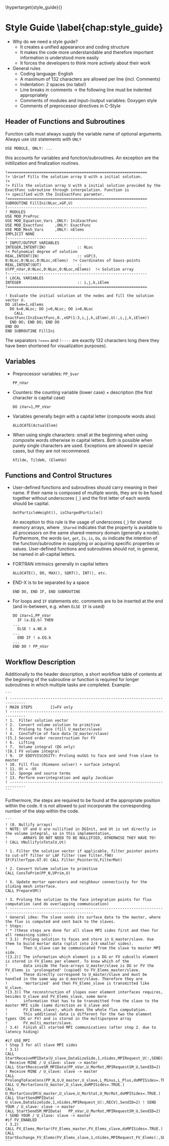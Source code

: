 \hypertarget{style_guide}{}

# Style Guide \label{chap:style_guide}

* Why do we need a style guide?
    * It creates a unified appearance and coding structure
    * It makes the code more understandable and therefore important information is understood more
        easily
    * It forces the developers to think more actively about their work
* General rules
    * Coding language: English
    * A maximum of 132 characters are allowed per line (incl. Comments)
    * Indentation: 2 spaces (no tabs!)
    * Line breaks in comments -> the following line must be indented appropriately
    * Comments of modules and input-/output variables: Doxygen style
    * Comments of preprocessor directives in C-Style

## Header of Functions and Subroutines

Function calls must always supply the variable name of optional arguments. Always use `USE` statements with `ONLY`

    USE MODULE, ONLY: ...
    
this accounts for variables and function/subroutines. An exception are the initilization and finalization routines.

    !==============================================================
    !> \brief Fills the solution array U with a initial solution.
    !>
    !> Fills the solution array U with a initial solution provided by the ExactFunc subroutine through interpolation. Function is
    !> specified with the IniExactFunc paramter.
    !==============================================================
    SUBROUTINE FillIni(NLoc,xGP,U)
    !--------------------------------------------------------------
    ! MODULES
    USE MOD_PreProc
    USE MOD_Equation_Vars ,ONLY: IniExactFunc
    USE MOD_Exactfunc     ,ONLY: ExactFunc
    USE MOD_Mesh_Vars     ,ONLY: nElems
    IMPLICIT NONE
    !--------------------------------------------------------------
    ! INPUT/OUTPUT VARIABLES
    INTEGER,INTENT(IN)              :: NLoc                                    !< Polynomial degree of solution 
    REAL,INTENT(IN)                 :: xGP(3,    0:NLoc,0:NLoc,0:NLoc,nElems)  !< Coordinates of Gauss-points
    REAL,INTENT(OUT)                :: U(PP_nVar,0:NLoc,0:NLoc,0:NLoc,nElems)  !< Solution array
    !--------------------------------------------------------------
    ! LOCAL VARIABLES
    INTEGER                         :: i,j,k,iElem
    !==============================================================
    
    ! Evaluate the initial solution at the nodes and fill the solution vector U. 
    DO iElem=1,nElems
      DO k=0,NLoc; DO j=0,NLoc; DO i=0,NLoc
        CALL ExactFunc(IniExactFunc,0.,xGP(1:3,i,j,k,iElem),U(:,i,j,k,iElem))
      END DO; END DO; END DO
    END DO
    END SUBROUTINE FillIni

The separators `!====` and `!----` are exactly 132 characters long (here they have been shortened for visualization purposes).

## Variables

* Preprocessor variables: `PP_$var`
    ```
    PP_nVar
    ```

* Counters: the counting variable (lower case) + description (the first character is capital case)
    ```
    DO iVar=1,PP_nVar
    ```

* Variables generally begin with a capital letter (composite words also)
    ```
    ALLOCATE(ActualElem)
    ```

* When using single characters: small at the beginning when using composite words otherwise in
  capital letters. Both is possible when purely single characters are used. Exceptions are allowed in
  special cases, but they are not recommened.
    ```
    hTilde, TildeH, (Elem%U)
    ```

## Functions and Control Structures
* User-defined functions and subroutines should carry meaning in their name. If their name is
    composed of multiple words, they are to be fused together without underscores (`_`) and the
    first letter of each words should be capital.
    ```
    GetParticleWeight(), isChargedParticle()
    ```
    An exception to this rule is the usage of underscores (`_`) for shared memory arrays, where
    `_Shared` indicates that the property is available to all processors on the same shared-memory
    domain (generally a node).
    Furthermore, the words `Get`, `get`, `Is`, `is`, `Do`, `do` indicate the intention of the
    function/subroutine in supplying or acquiring specific properties or values.
    User-defined functions and subroutines should not, in general, be named in all-capital letters.
* FORTRAN intrinsics generally in capital letters
    ```
    ALLOCATE(), DO, MAX(), SQRT(), INT(), etc.
    ```
* END-X is to be separated by a space
    ```
    END DO, END IF, END SUBROUTINE
    ```
* For loops and `IF` statements etc. comments are to be inserted at the end (and in-between, e.g. when
`ELSE IF` is used)

    ```
    DO iVar=1,PP_nVar
      IF (a.EQ.b) THEN
    ...
      ELSE ! a.NE.b
    ...
      END IF ! a.EQ.b
    ...
    END DO ! PP_nVar
    ```

## Workflow Description
Additionally to the header description, a short workflow table of contents at the beginning of the
subroutine or function  is required for longer subroutines in which multiple tasks are completed.
Example:

    ```
    ! -----------------------------------------------------------------------------
    ! MAIN STEPS        []=FV only
    ! -----------------------------------------------------------------------------
    ! 1.  Filter solution vector
    ! 2.  Convert volume solution to primitive
    ! 3.  Prolong to face (fill U_master/slave)
    ! 4.  ConsToPrim of face data (U_master/slave)
    ![5.] Second order reconstruction for FV
    ! 6.  Lifting
    ! 7.  Volume integral (DG only)
    ![8.] FV volume integral
    ! 9.  IF EDDYVISCOSITY: Prolong muSGS to face and send from slave to master
    ! 10. Fill flux (Riemann solver) + surface integral
    ! 11. Ut = -Ut
    ! 12. Sponge and source terms
    ! 13. Perform overintegration and apply Jacobian
    ! -----------------------------------------------------------------------------
    ```

Furthermore, the steps are required to be found at the appropriate position within the code. It is
not allowed to just incorporate the corresponding number of the step within the code.

    ```
    ! (0. Nullify arrays)
    ! NOTE: UT and U are nullified in DGInit, and Ut is set directly in the volume integral, so in this implementation,
    !       ARRAYS DO NOT NEED TO BE NULLIFIED, OTHERWISE THEY HAVE TO!
    ! CALL VNullify(nTotalU,Ut)
    
    ! 1. Filter the solution vector if applicable, filter_pointer points to cut-off filter or LAF filter (see filter.f90)
    IF(FilterType.GT.0) CALL Filter_Pointer(U,FilterMat)
    
    ! 2. Convert Volume solution to primitive
    CALL ConsToPrim(PP_N,UPrim,U)
    
    ! X. Update mortar operators and neighbour connectivity for the sliding mesh interface.
    CALL PrepareSM()
    
    ! 3. Prolong the solution to the face integration points for flux computation (and do overlapping communication)
    ! -----------------------------------------------------------------------------------------------------------
    ! General idea: The slave sends its surface data to the master, where the flux is computed and sent back to the slaves.
    ! Steps:
    ! * (these steps are done for all slave MPI sides first and then for all remaining sides):
    ! 3.1)  Prolong solution to faces and store in U_master/slave. Use them to build mortar data (split into 2/4 smaller sides).
    !       Then U_slave can be communicated from the slave to master MPI side.
    ![3.2)] The information which element is a DG or FV subcells element is stored in FV_Elems per element. To know which of the
    !       data inside the face-arrays U_master/slave is DG or FV the FV_Elems is 'prolongated' (copied) to FV_Elems_master/slave.
    !       These directly correspond to U_master/slave and must be handled in the same way as U_master/slave. Therefore they are
    !       'mortarized' and then FV_Elems_slave is transmitted like U_slave.
    ![3.3)] The reconstruction of slopes over element interfaces requires, besides U_slave and FV_Elems_slave, some more
    !       information that has to be transmitted from the slave to the master MPI side (same direction as U_slave and
    !       FV_Elems_slave), which does the whole flux computation.
    !       This additional data is different for the two the element types (DG or FV) and is stored in the multipurpose array
    !       FV_multi_master/slave.
    ! 3.4)  Finish all started MPI communications (after step 2. due to latency hiding)
    
    #if USE_MPI
    ! Step 3 for all slave MPI sides
    ! 3.1)
    CALL StartReceiveMPIData(U_slave,DataSizeSide,1,nSides,MPIRequest_U(:,SEND),SendID=2) ! Receive MINE / U_slave: slave -> master
    CALL StartReceiveSM_MPIData(PP_nVar,U_MorRot,MPIRequestSM_U,SendID=2) ! Receive MINE / U_slave: slave -> master
    CALL ProlongToFaceCons(PP_N,U,U_master,U_slave,L_Minus,L_Plus,doMPISides=.TRUE.)
    CALL U_MortarCons(U_master,U_slave,doMPISides=.TRUE.)
    CALL U_MortarConsSM(U_master,U_slave,U_MorStat,U_MorRot,doMPISides=.TRUE.)
    CALL StartSendMPIData(   U_slave,DataSizeSide,1,nSides,MPIRequest_U(:,RECV),SendID=2) ! SEND YOUR / U_slave: slave -> master
    CALL StartSendSM_MPIData(   PP_nVar,U_MorRot,MPIRequestSM_U,SendID=2) ! SEND YOUR / U_slave: slave -> master
    #if FV_ENABLED
    ! 3.2)
    CALL FV_Elems_Mortar(FV_Elems_master,FV_Elems_slave,doMPISides=.TRUE.)
    CALL StartExchange_FV_Elems(FV_Elems_slave,1,nSides,MPIRequest_FV_Elems(:,SEND),MPIRequest_FV_Elems(:,RECV),SendID=2)
    ```
